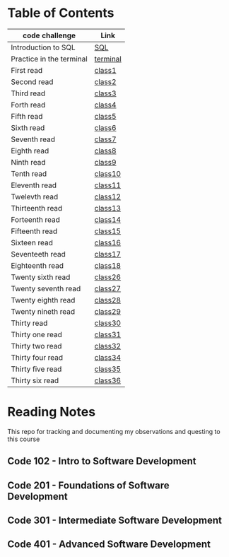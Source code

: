 # Table of Contents
|code challenge|Link|
|-----------|-----------|
|Introduction to SQL|[SQL](./SQL/README.md)|
|Practice in the terminal|[terminal](./terminal/README.md)|
|First read|[class1](./class1/README.md)|
|Second read|[class2](./class2/README.md)|
|Third read|[class3](./class3/README.md)|
|Forth read|[class4](./class4/README.md)|
|Fifth read|[class5](./class5/README.md)|
|Sixth read|[class6](./class6/README.md)|
|Seventh read|[class7](./class7/README.md)|
|Eighth read|[class8](./class8/README.md)|
|Ninth read|[class9](./class9/README.md)|
|Tenth read|[class10](./class10/README.md)|
|Eleventh read|[class11](./class11/README.md)|
|Twelevth read|[class12](./class12/README.md)|
|Thirteenth read|[class13](./class13/README.md)|
|Forteenth read|[class14](./class14/README.md)|
|Fifteenth read|[class15](./class15/README.md)|
|Sixteen read|[class16](./class16/README.md)|
|Seventeeth read|[class17](./class17/README.md)|
|Eighteenth read|[class18](./class18/README.md)|
|Twenty sixth read|[class26](./class26/README.md)|
|Twenty seventh read|[class27](./class27/README.md)|
|Twenty eighth read|[class28](./class28/README.md)|
|Twenty nineth read|[class29](./class29/README.md)|
|Thirty read|[class30](./class30/README.md)|
|Thirty one read|[class31](./class31/README.md)|
|Thirty two read|[class32](./class32/README.md)|
|Thirty four read|[class34](./class34/README.md)|
|Thirty five read|[class35](./class35/README.md)|
|Thirty six read|[class36](./class36/README.md)|

<h1> Reading Notes </h1>

<p> This repo for tracking and documenting my observations and questing to this course </p>

<h2>Code 102 - Intro to Software Development</h2>
<h2>Code 201 - Foundations of Software Development</h2>
<h2>Code 301 - Intermediate Software Development</h2>
<h2>Code 401 - Advanced Software Development</h2>